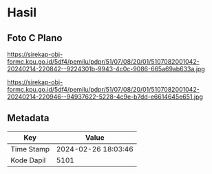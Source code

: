 # Hasil

## Foto C Plano

https://sirekap-obj-formc.kpu.go.id/5df4/pemilu/pdpr/51/07/08/20/01/5107082001042-20240214-220842--9224301b-9943-4c0c-9086-665a69ab633a.jpg

https://sirekap-obj-formc.kpu.go.id/5df4/pemilu/pdpr/51/07/08/20/01/5107082001042-20240214-220946--94937622-5228-4c9e-b7dd-e6614645e651.jpg


## Metadata

| Key        | Value               |
| ---------- | ------------------- |
| Time Stamp | 2024-02-26 18:03:46 |
| Kode Dapil | 5101                |



